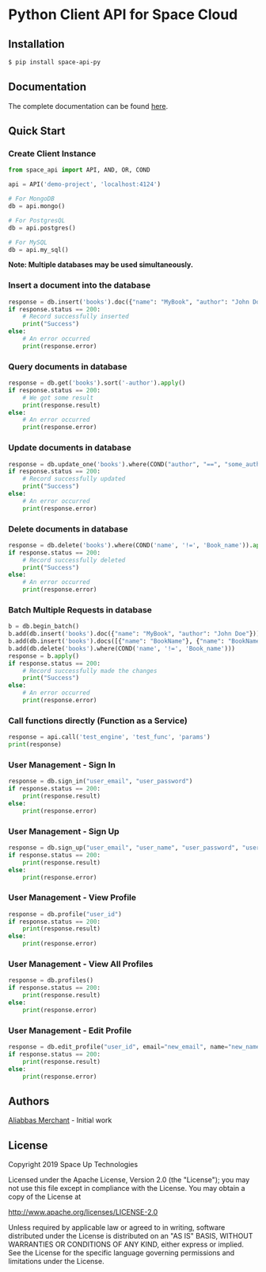 # Python Client API for Space Cloud

## Installation
```bash
$ pip install space-api-py
```

## Documentation
The complete documentation can be found [here](https://spaceuptech.com/docs).

## Quick Start

### Create Client Instance

```python
from space_api import API, AND, OR, COND

api = API('demo-project', 'localhost:4124')

# For MongoDB
db = api.mongo()

# For PostgresQL
db = api.postgres()

# For MySQL
db = api.my_sql()
```
**Note: Multiple databases may be used simultaneously.**

### Insert a document into the database
```python
response = db.insert('books').doc({"name": "MyBook", "author": "John Doe"}).apply()
if response.status == 200:
    # Record successfully inserted
    print("Success")
else:
    # An error occurred
    print(response.error)
```

### Query documents in database
```python
response = db.get('books').sort('-author').apply()
if response.status == 200:
    # We got some result
    print(response.result)
else:
    # An error occurred
    print(response.error)
```

### Update documents in database
```python
response = db.update_one('books').where(COND("author", "==", "some_author")).set({"author": "myself"}).apply()
if response.status == 200:
    # Record successfully updated
    print("Success")
else:
    # An error occurred
    print(response.error)
```

### Delete documents in database
```python
response = db.delete('books').where(COND('name', '!=', 'Book_name')).apply()
if response.status == 200:
    # Record successfully deleted
    print("Success")
else:
    # An error occurred
    print(response.error)
```

### Batch Multiple Requests in database
```python
b = db.begin_batch()
b.add(db.insert('books').doc({"name": "MyBook", "author": "John Doe"}))
b.add(db.insert('books').docs([{"name": "BookName"}, {"name": "BookName"}]))
b.add(db.delete('books').where(COND('name', '!=', 'Book_name')))
response = b.apply()
if response.status == 200:
    # Record successfully made the changes
    print("Success")
else:
    # An error occurred
    print(response.error)
```

### Call functions directly (Function as a Service) 
```python
response = api.call('test_engine', 'test_func', 'params')
print(response)
```

### User Management - Sign In 
```python
response = db.sign_in("user_email", "user_password")
if response.status == 200:
    print(response.result)
else:
    print(response.error)
```

### User Management - Sign Up 
```python
response = db.sign_up("user_email", "user_name", "user_password", "user_role")
if response.status == 200:
    print(response.result)
else:
    print(response.error)
```

### User Management - View Profile 
```python
response = db.profile("user_id")
if response.status == 200:
    print(response.result)
else:
    print(response.error)
```

### User Management - View All Profiles 
```python
response = db.profiles()
if response.status == 200:
    print(response.result)
else:
    print(response.error)
```

### User Management - Edit Profile 
```python
response = db.edit_profile("user_id", email="new_email", name="new_name", password="new_password")
if response.status == 200:
    print(response.result)
else:
    print(response.error)
```

## Authors
[Aliabbas Merchant](https://github.com/AliabbasMerchant) - Initial work

## License

Copyright 2019 Space Up Technologies

Licensed under the Apache License, Version 2.0 (the "License"); you may not use this file except in compliance with the License. You may obtain a copy of the License at

http://www.apache.org/licenses/LICENSE-2.0

Unless required by applicable law or agreed to in writing, software distributed under the License is distributed on an "AS IS" BASIS, WITHOUT WARRANTIES OR CONDITIONS OF ANY KIND, either express or implied. See the License for the specific language governing permissions and limitations under the License.